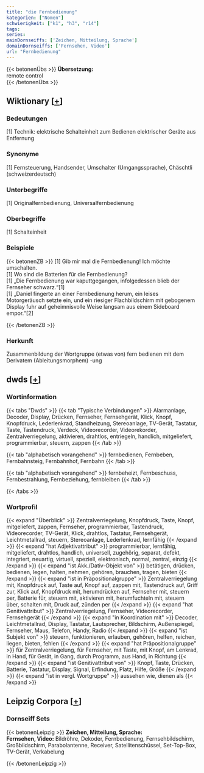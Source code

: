 ```yaml
---
title: "die Fernbedienung"
kategorien: ["Nomen"]
schwierigkeit: ["k1", "h3", "r14"]
tags:
series:
mainDornseiffs: ['Zeichen, Mitteilung, Sprache']
domainDornseiffs: ['Fernsehen, Video']
url: "Fernbedienung"
---
```


{{< betonenÜbs >}}
**Übersetzung:**  
remote control  
{{< /betonenÜbs >}}

## Wiktionary [[+](https://de.wiktionary.org/wiki/Fernbedienung)]

### Bedeutungen
[1] Technik: elektrische Schalteinheit zum Bedienen elektrischer Geräte aus Entfernung  

### Synonyme
[1] Fernsteuerung, Handsender, Umschalter (Umgangssprache), Chäschtli (schweizerdeutsch)  

### Unterbegriffe
[1] Originalfernbedienung, Universalfernbedienung  

### Oberbegriffe
[1] Schalteinheit  

### Beispiele
{{< betonenZB >}}
[1] Gib mir mal die Fernbedienung! Ich möchte umschalten.  
[1] Wo sind die Batterien für die Fernbedienung?  
[1] „Die Fernbedienung war kaputtgegangen, infolgedessen blieb der Fernseher schwarz.“[1]  
[1] „Daniel fingerte an einer Fernbedienung herum, ein leises Motorgeräusch setzte ein, und ein riesiger Flachbildschirm mit gebogenem Display fuhr auf geheimnisvolle Weise langsam aus einem Sideboard empor.“[2]  

{{< /betonenZB >}}
### Herkunft
Zusammenbildung der  Wortgruppe (etwas von) fern bedienen mit dem Derivatem (Ableitungsmorphem) -ung  



## dwds [[+](https://www.dwds.de/wb/Fernbedienung)]

### Wortinformation
{{< tabs "Dwds" >}}
{{< tab "Typische Verbindungen" >}}
Alarmanlage, Decoder, Display, Drücken, Fernseher, Fernsehgerät, Klick, Knopf, Knopfdruck, Lederlenkrad, Standheizung, Stereoanlage, TV-Gerät, Tastatur, Taste, Tastendruck, Verdeck, Videorecorder, Videorekorder, Zentralverriegelung, aktivieren, drahtlos, entriegeln, handlich, mitgeliefert, programmierbar, steuern, zappen
{{< /tab >}}

{{< tab "alphabetisch vorangehend" >}}
fernbedienen, Fernbeben, Fernbahnsteig, Fernbahnhof, Fernbahn
{{< /tab >}}

{{< tab "alphabetisch vorangehend" >}}
fernbeheizt, Fernbeschuss, Fernbestrahlung, Fernbeziehung, fernbleiben
{{< /tab >}}

{{< /tabs >}}

### Wortprofil
{{< expand "Überblick" >}} Zentralverriegelung, Knopfdruck, Taste, Knopf, mitgeliefert, zappen, Fernseher, programmierbar, Tastendruck, Videorecorder, TV-Gerät, Klick, drahtlos, Tastatur, Fernsehgerät, Leichtmetallrad, steuern, Stereoanlage, Lederlenkrad, lernfähig {{< /expand >}}
{{< expand "hat Adjektivattribut" >}} programmierbar, lernfähig, mitgeliefert, drahtlos, handlich, universell, zugehörig, separat, defekt, integriert, neuartig, virtuell, speziell, elektronisch, normal, zentral, einzig {{< /expand >}}
{{< expand "ist Akk./Dativ-Objekt von" >}} betätigen, drücken, bedienen, legen, halten, nehmen, gehören, brauchen, tragen, bieten {{< /expand >}}
{{< expand "ist in Präpositionalgruppe" >}} Zentralverriegelung mit, Knopfdruck auf, Taste auf, Knopf auf, zappen mit, Tastendruck auf, Griff zur, Klick auf, Knopfdruck mit, herumdrücken auf, Fernseher mit, steuern per, Batterie für, steuern mit, aktivieren mit, herumfuchteln mit, steuern über, schalten mit, Druck auf, zünden per {{< /expand >}}
{{< expand "hat Genitivattribut" >}} Zentralverriegelung, Fernseher, Videorecorder, Fernsehgerät {{< /expand >}}
{{< expand "in Koordination mit" >}} Decoder, Leichtmetallrad, Display, Tastatur, Lautsprecher, Bildschirm, Außenspiegel, Fernseher, Maus, Telefon, Handy, Radio {{< /expand >}}
{{< expand "ist Subjekt von" >}} steuern, funktionieren, erlauben, gehören, helfen, reichen, liegen, bieten, fehlen {{< /expand >}}
{{< expand "hat Präpositionalgruppe" >}} für Zentralverriegelung, für Fernseher, mit Taste, mit Knopf, am Lenkrad, in Hand, für Gerät, in Gang, durch Programm, aus Hand, in Richtung {{< /expand >}}
{{< expand "ist Genitivattribut von" >}} Knopf, Taste, Drücken, Batterie, Tastatur, Display, Signal, Erfindung, Platz, Hilfe, Größe {{< /expand >}}
{{< expand "ist in vergl. Wortgruppe" >}} aussehen wie, dienen als {{< /expand >}}

## Leipzig Corpora [[+](https://corpora.uni-leipzig.de/en/res?word=Fernbedienung&corpusId=deu_newscrawl-public_2018)]

### Dornseiff Sets
{{< betonenLeipzig >}}
**Zeichen, Mitteilung, Sprache:**  
**Fernsehen, Video:** Bildröhre, Dekoder, Fernbedienung, Fernsehbildschirm, Großbildschirm, Parabolantenne, Receiver, Satellitenschüssel, Set-Top-Box, TV-Gerät, Verkabelung  

{{< /betonenLeipzig >}}
